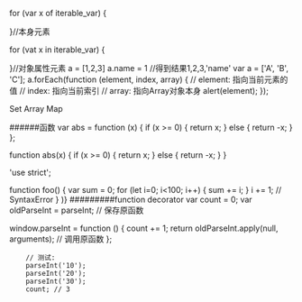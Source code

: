 for (var x of iterable_var) {

}//本身元素

for (vat x in iterable_var) {

}//对象属性元素
a = [1,2,3]
a.name = 1
//得到结果1,2,3,'name'
var a = ['A', 'B', 'C'];
a.forEach(function (element, index, array) {
// element: 指向当前元素的值
// index: 指向当前索引
// array: 指向Array对象本身
alert(element);
});

Set Array Map

######函数
var abs = function (x) {
    if (x >= 0) {
        return x;
    } else {
        return -x;
    }
};

function abs(x) {
    if (x >= 0) {
            return x;
    } else {
        return -x;
    }
}

'use strict';

function foo() {
    var sum = 0;
for (let i=0; i<100; i++) {
sum += i;
}
i += 1; // SyntaxError
}
)}
#########function decorator
var count = 0;
var oldParseInt = parseInt; // 保存原函数

window.parseInt = function () {
    count += 1;
        return oldParseInt.apply(null, arguments); // 调用原函数
        };

        // 测试:
        parseInt('10');
        parseInt('20');
        parseInt('30');
        count; // 3

